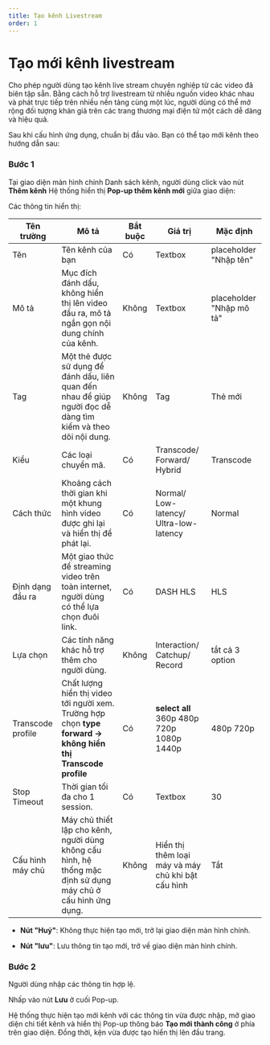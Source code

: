 ```yaml
---
title: Tạo kênh Livestream
order: 1
---
```


# Tạo mới kênh livestream

Cho phép người dùng tạo kênh live stream chuyên nghiệp từ các video đã biên tập sẵn. Bằng cách hỗ trợ livestream từ nhiều nguồn video khác nhau và phát trực tiếp trên nhiều nền tảng cùng một lúc, người dùng có thể mở rộng đối tượng khán giả trên các trang thương mại điện tử một cách dễ dàng và hiệu quả.

Sau khi cấu hình ứng dụng, chuẩn bị đầu vào. Bạn có thể tạo mới kênh theo hướng dẫn sau:

### Bước 1

Tại giao diện màn hình chính Danh sách kênh, người dùng click vào nút **Thêm kênh**
Hệ thống hiển thị **Pop-up thêm kênh mới** giữa giao diện:

<!-- ![]() -->

Các thông tin hiển thị:

| Tên trường        | Mô tả                                                                                                         | Bắt buộc | Giá trị                                            | Mặc định                 |
| ----------------- | ------------------------------------------------------------------------------------------------------------- | -------- | -------------------------------------------------- | ------------------------ |
| Tên               | Tên kênh của bạn                                                                                              | Có       | Textbox                                            | placeholder "Nhập tên"   |
| Mô tả             | Mục đích đánh dấu, không hiển thị lên video đầu ra, mô tả ngắn gọn nội dung chính của kênh.                   | Không    | Textbox                                            | placeholder "Nhập mô tả" |
| Tag               | Một thẻ được sử dụng để đánh dấu, liên quan đến nhau để giúp người đọc dễ dàng tìm kiếm và theo dõi nội dung. | Không    | Tag                                                | Thẻ mới                  |
| Kiểu              | Các loại chuyển mã.                                                                                           | Có       | Transcode/ Forward/  Hybrid                        | Transcode                |
| Cách thức         | Khoảng cách thời gian khi một khung hình video được ghi lại và hiển thị để phát lại.                          | Có       | Normal/  Low-latency/  Ultra-low-latency           | Normal                   |
| Định dạng đầu ra  | Một giao thức để streaming video trên toàn internet, người dùng có thể lựa chọn đuôi link.                    | Có       | DASH HLS                                           | HLS                      |
| Lựa chọn          | Các tính năng khác hỗ trợ thêm cho người dùng.                                                                | Không    | Interaction/  Catchup/ Record                      | tắt cả 3 option          |
| Transcode profile | Chất lượng hiển thị video tới người xem. Trường hợp  chọn **type forward → không hiển thị Transcode profile** | Có       | **select all** 360p 480p 720p 1080p 1440p          | 480p 720p                |
| Stop Timeout      | Thời gian tối đa cho 1 session.                                                                               | Có       | Textbox                                            | 30                       |
| Cấu hình máy chủ  | Máy chủ thiết lập cho kênh, người dùng không cấu hình, hệ thống mặc định sử dụng máy chủ ở cấu hình ứng dụng. | Không    | Hiển thị thêm loại máy và máy chủ khi bật cấu hình | Tắt                      |

- **Nút "Huỷ"**: Không thực hiện tạo mới, trở lại giao diện màn hình chính.

- **Nút "lưu"**: Lưu thông tin tạo mới, trở về giao diện màn hình chính.

### Bước 2

Người dùng nhập các thông tin hợp lệ.

Nhấp vào nút **Lưu** ở cuối Pop-up.

Hệ thống thực hiện tạo mới kênh với các thông tin vừa được nhập, mở giao diện chi tiết kênh và hiển thị Pop-up thông báo **Tạo mới thành công** ở phía trên giao diện. Đồng thời, kện vừa được tạo hiển thị lên đầu trang.
